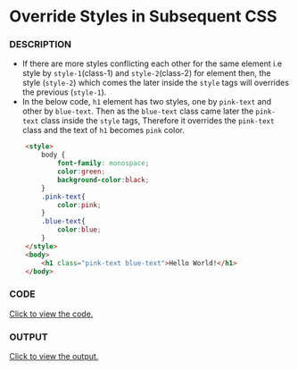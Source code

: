 # Override Styles in Subsequent CSS

### DESCRIPTION
* If there are more styles conflicting each other for the same element i.e style by `style-1`(class-1) and `style-2`(class-2) for element then, the style (`style-2`) which comes the later inside the `style` tags will overrides the previous (`style-1`).
* In the below code, `h1` element has two styles, one by `pink-text` and other by `blue-text`. Then as the `blue-text` class came later the `pink-text` class inside the `style` tags, Therefore it overrides the `pink-text` class and the text of `h1` becomes `pink` color.
```html
    <style>
        body {
            font-family: monospace;
            color:green;
            background-color:black;
        }
        .pink-text{
            color:pink;
        }
        .blue-text{
            color:blue;
        }
    </style>
    <body>
        <h1 class="pink-text blue-text">Hello World!</h1>
    </body>
```

### CODE
[Click to view the code.](override-styles-in-subsequent-css.html)

### OUTPUT
[Click to view the output.](http://htmlpreview.github.io/?https://github.com/saipothanjanjanam/freecodecamp-full-stack-dev/blob/master/Responsive_Web_Design_Certification/2.Basic_CSS/28.Override_Styles_In_Subsequent_CSS/override-styles-in-subsequent-css.html)
